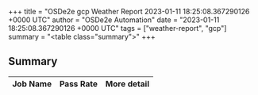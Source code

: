+++
title = "OSDe2e gcp Weather Report 2023-01-11 18:25:08.367290126 +0000 UTC"
author = "OSDe2e Automation"
date = "2023-01-11 18:25:08.367290126 +0000 UTC"
tags = ["weather-report", "gcp"]
summary = "<table class=\"summary\"></table>"
+++
## Summary

| Job Name | Pass Rate | More detail |
|----------|-----------|-------------|




